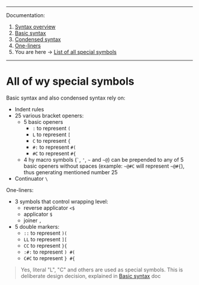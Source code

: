 
---
Documentation:
1. [Syntax overview](https://github.com/rmnavr/wy/blob/main/docs/01_Overview.md)
2. [Basic syntax](https://github.com/rmnavr/wy/blob/main/docs/02_Basic.md) 
3. [Condensed syntax](https://github.com/rmnavr/wy/blob/main/docs/03_Condensed.md)
4. [One-liners](https://github.com/rmnavr/wy/blob/main/docs/04_One_liners.md) 
5. You are here -> [List of all special symbols](https://github.com/rmnavr/wy/blob/main/docs/05_Symbols.md)
---

# All of wy special symbols

Basic syntax and also condensed syntax rely on:
- Indent rules
- 25 various bracket openers:
  - 5 basic openers
    - `:` to represent `(`
    - `L` to represent `[`
    - `C` to represent `{`
    - `#:` to represent `#(`
    - `#C` to represent `#{`
  - 4 hy macro symbols (`` ` ``, `'`, `~` and `~@`) can be prepended to any of
    5 basic openers without spaces (example: `~@#C` will represent `~@#{`),
    thus generating mentioned number 25
- Continuator `\`

One-liners:
- 3 symbols that control wrapping level:
  - reverse applicator `<$`
  - applicator `$`
  - joiner `,`
- 5 double markers:
  - `::` to represent `)(`
  - `LL` to represent `][`
  - `CC` to represent `}{`
  - `:#:` to represent `) #(`
  - `C#C` to represent `} #{`

> Yes, literal "L", "C" and others are used as special symbols.
> This is deliberate design decision, explained in [Basic syntax](https://github.com/rmnavr/wy/blob/main/docs/02_Basic.md) doc


